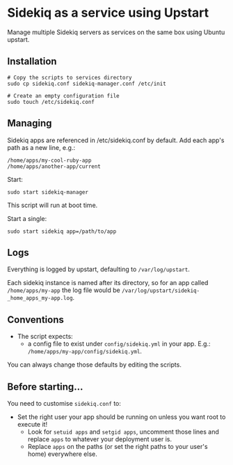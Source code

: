 # Sidekiq as a service using Upstart

Manage multiple Sidekiq servers as services on the same box using Ubuntu upstart.

## Installation

    # Copy the scripts to services directory
    sudo cp sidekiq.conf sidekiq-manager.conf /etc/init

    # Create an empty configuration file
    sudo touch /etc/sidekiq.conf

## Managing

Sidekiq apps are referenced in /etc/sidekiq.conf by default. Add each app's path as a new line, e.g.:

```
/home/apps/my-cool-ruby-app
/home/apps/another-app/current
```

Start:

`sudo start sidekiq-manager`

This script will run at boot time.

Start a single:

`sudo start sidekiq app=/path/to/app`

## Logs

Everything is logged by upstart, defaulting to `/var/log/upstart`.

Each sidekiq instance is named after its directory, so for an app called `/home/apps/my-app` the log file would be `/var/log/upstart/sidekiq-_home_apps_my-app.log`.

## Conventions

* The script expects:
  * a config file to exist under `config/sidekiq.yml` in your app. E.g.: `/home/apps/my-app/config/sidekiq.yml`.

You can always change those defaults by editing the scripts.

## Before starting...

You need to customise `sidekiq.conf` to:

* Set the right user your app should be running on unless you want root to execute it!
  * Look for `setuid apps` and `setgid apps`, uncomment those lines and replace `apps` to whatever your deployment user is.
  * Replace `apps` on the paths (or set the right paths to your user's home) everywhere else.
